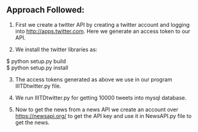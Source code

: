 Approach Followed:
--------------------

1. First we create a twitter API by creating a twitter account and logging into http://apps.twitter.com. Here we generate an access token to our API.


2. We install the twitter libraries as:

  $ python setup.py build     
  $ python setup.py install


3. The access tokens generated as above we use in our program IIITDtwitter.py file.

4. We run IIITDtwitter.py for getting 10000 tweets into mysql database.

5. Now to get the news from a news API we create an account over https://newsapi.org/ to get the API key and use it in NewsAPI.py file to    get the news.
